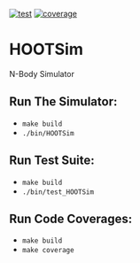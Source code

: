 [![test](https://github.com/jdinovi/HOOTSim/actions/workflows/test.yml/badge.svg)](https://github.com/jdinovi/HOOTSim/actions/workflows/test.yml) [![coverage](https://github.com/jdinovi/HOOTSim/actions/workflows/coverage.yml/badge.svg?branch=test-suite)](https://github.com/jdinovi/HOOTSim/actions/workflows/coverage.yml)

# HOOTSim
N-Body Simulator

## Run The Simulator:
* `make build`
*  `./bin/HOOTSim`

## Run Test Suite:
* `make build`
* `./bin/test_HOOTSim`

## Run Code Coverages:
* `make build`
* `make coverage`
